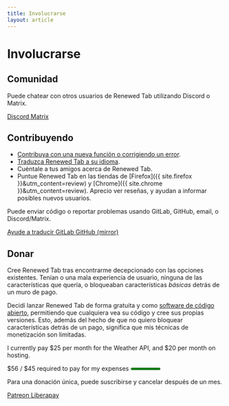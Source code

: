 ```yaml
---
title: Involucrarse
layout: article
---
```



# Involucrarse

## Comunidad

Puede chatear con otros usuarios de Renewed Tab utilizando Discord o Matrix.

<div class="buttons">
	<a href="https://discord.gg/zYjR54b" class="button is-primary">
		<i class="fab fa-discord mr-2"></i>
		Discord
	</a>
	<a href="https://matrix.to/#/#renewedtab:matrix.org" class="button is-primary" >
		<i class="fas fa-hashtag mr-2"></i>
		Matrix
	</a>
</div>


## Contribuyendo

* [Contribuya con una nueva función o corrigiendo un error](https://gitlab.com/renewedtab/renewedtab/).
* [Traduzca Renewed Tab a su idioma](/translations/).
* Cuéntale a tus amigos acerca de Renewed Tab.
* Puntue Renewed Tab en las tiendas de [Firefox]({{ site.firefox }}&utm_content=review)
  y [Chrome]({{ site.chrome }}&utm_content=review). Aprecio ver reseñas,
  y ayudan a informar posibles nuevos usuarios.

Puede enviar código o reportar problemas usando GitLab, GitHub, email, o Discord/Matrix.

<div class="buttons">
	<a href="/translations/" class="button is-primary">
		<i class="fas fa-language mr-2"></i>
		Ayude a traducir
	</a>
	<a href="https://gitlab.com/renewedtab/renewedtab" class="button is-primary">
		<i class="fab fa-gitlab mr-2"></i>
		GitLab
	</a>
	<a href="https://github.com/rubenwardy/renewedtab" class="button">
		<i class="fab fa-github mr-2"></i>
		GitHub (mirror)
	</a>
</div>


## Donar

Cree Renewed Tab tras encontrarme decepcionado con las opciones existentes.
Tenían o una mala experiencia de usuario, ninguna de las características que quería,
o bloqueaban características _básicas_ detrás de un muro de pago.

Decidí lanzar Renewed Tab de forma gratuita y como
<a href="https://gitlab.com/renewedtab/renewedtab/">software de código abierto</a>,
permitiendo que cualquiera vea su código y cree sus propias versiones.
Esto, además del hecho de que no quiero bloquear características detrás de un pago,
significa que mis técnicas de monetización son limitadas.

I currently pay $25 per month for the Weather API, and $20 per month on hosting.

<p>
	<label for="costs_perc">$56 / $45 required to pay for my expenses</label>
	<meter id="costs_perc" class="is-block mt-2 mb-0" value="56" min="0" max="45">$56 / $45</meter>
</p>

Para una donación única, puede suscribirse y cancelar después de un mes.


<div class="buttons">
	<a href="https://www.patreon.com/rubenwardy/" class="button is-primary">
		<i class="fab fa-patreon mr-2"></i>
		Patreon
	</a>
	<a href="https://liberapay.com/rubenwardy" class="button is-primary">
		<i class="fas fa-donate mr-2"></i>
		Liberapay
	</a>
</div>
